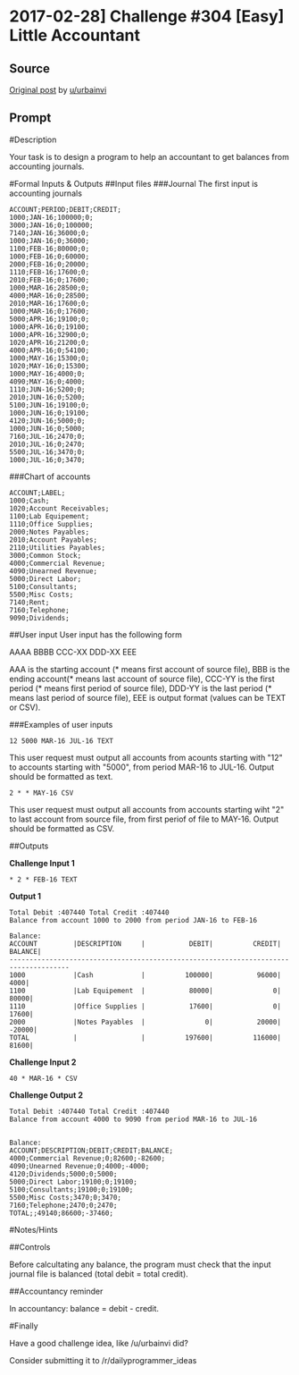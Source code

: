 # 2017-02-28] Challenge #304 [Easy] Little Accountant

## Source

[Original post](https://old.reddit.com/r/dailyprogrammer/comments/5wnbsi/20170228_challenge_304_easy_little_accountant/) by [u/urbainvi](https://old.reddit.com/u/urbainvi)

## Prompt

#Description

Your task is to design a program to help an accountant to get balances from accounting journals.

#Formal Inputs & Outputs
##Input files
###Journal
The first input is accounting journals

    ACCOUNT;PERIOD;DEBIT;CREDIT;
    1000;JAN-16;100000;0;
    3000;JAN-16;0;100000;
    7140;JAN-16;36000;0;
    1000;JAN-16;0;36000;
    1100;FEB-16;80000;0;
    1000;FEB-16;0;60000;
    2000;FEB-16;0;20000;
    1110;FEB-16;17600;0;
    2010;FEB-16;0;17600;
    1000;MAR-16;28500;0;
    4000;MAR-16;0;28500;
    2010;MAR-16;17600;0;
    1000;MAR-16;0;17600;
    5000;APR-16;19100;0;
    1000;APR-16;0;19100;
    1000;APR-16;32900;0;
    1020;APR-16;21200;0;
    4000;APR-16;0;54100;
    1000;MAY-16;15300;0;
    1020;MAY-16;0;15300;
    1000;MAY-16;4000;0;
    4090;MAY-16;0;4000;
    1110;JUN-16;5200;0;
    2010;JUN-16;0;5200;
    5100;JUN-16;19100;0;
    1000;JUN-16;0;19100;
    4120;JUN-16;5000;0;
    1000;JUN-16;0;5000;
    7160;JUL-16;2470;0;
    2010;JUL-16;0;2470;
    5500;JUL-16;3470;0;
    1000;JUL-16;0;3470;

###Chart of accounts

    ACCOUNT;LABEL;
    1000;Cash;
    1020;Account Receivables;
    1100;Lab Equipement;
    1110;Office Supplies;
    2000;Notes Payables;
    2010;Account Payables;
    2110;Utilities Payables;
    3000;Common Stock;
    4000;Commercial Revenue;
    4090;Unearned Revenue;
    5000;Direct Labor;
    5100;Consultants;
    5500;Misc Costs;
    7140;Rent;
    7160;Telephone;
    9090;Dividends;

##User input
User input has the following form

AAAA BBBB CCC-XX DDD-XX EEE

AAA is the starting account (* means first account of source file), BBB is the ending account(* means last account of source file), CCC-YY is the first period (* means first period of source file), DDD-YY is the last period (* means last period of source file), EEE is output format (values can be TEXT or CSV).


###Examples of user inputs

    12 5000 MAR-16 JUL-16 TEXT

This user request must output all accounts from acounts starting with "12" to accounts starting with "5000", from period MAR-16 to JUL-16. Output should be formatted as text.

    2 * * MAY-16 CSV

This user request must output all accounts from accounts starting wiht "2" to last account from source file, from first periof of file to MAY-16. Output should be formatted as CSV.


##Outputs

**Challenge Input 1**

    * 2 * FEB-16 TEXT

**Output 1**

    Total Debit :407440 Total Credit :407440
    Balance from account 1000 to 2000 from period JAN-16 to FEB-16

    Balance:
    ACCOUNT         |DESCRIPTION     |           DEBIT|          CREDIT|         BALANCE|
    -------------------------------------------------------------------------------------
    1000            |Cash            |          100000|           96000|            4000|
    1100            |Lab Equipement  |           80000|               0|           80000|
    1110            |Office Supplies |           17600|               0|           17600|
    2000            |Notes Payables  |               0|           20000|          -20000|
    TOTAL           |                |          197600|          116000|           81600|


**Challenge Input 2**

    40 * MAR-16 * CSV

**Challenge Output 2**

    Total Debit :407440 Total Credit :407440
    Balance from account 4000 to 9090 from period MAR-16 to JUL-16


    Balance:
    ACCOUNT;DESCRIPTION;DEBIT;CREDIT;BALANCE;
    4000;Commercial Revenue;0;82600;-82600;
    4090;Unearned Revenue;0;4000;-4000;
    4120;Dividends;5000;0;5000;
    5000;Direct Labor;19100;0;19100;
    5100;Consultants;19100;0;19100;
    5500;Misc Costs;3470;0;3470;
    7160;Telephone;2470;0;2470;
    TOTAL;;49140;86600;-37460;

#Notes/Hints

##Controls

Before calcultating any balance, the program must check that the input journal file is balanced (total debit = total credit).

##Accountancy reminder

In accountancy: balance = debit - credit.

#Finally

Have a good challenge idea, like /u/urbainvi did?

Consider submitting it to /r/dailyprogrammer_ideas
